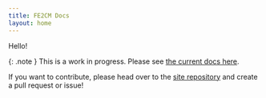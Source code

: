 ```yaml
---
title: FE2CM Docs
layout: home
---
```


Hello!

{: .note }
This is a work in progress. Please see [the current docs here](https://docs.google.com/document/d/1JaLOcoau5_vYVr1qKCea7pRrps-5ffqweZawIDdmLbc/edit?usp=sharing).

If you want to contribute, please head over to the [site repository][Site Repository] and create a pull request or issue!

[Site Repository]: https://github.com/TheLivingPepsi/fe2cm-docs
